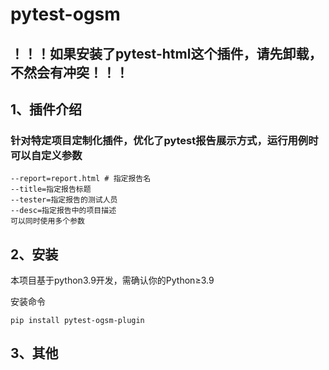 # pytest-ogsm
## ！！！如果安装了pytest-html这个插件，请先卸载，不然会有冲突！！！

## 1、插件介绍
### 针对特定项目定制化插件，优化了pytest报告展示方式，运行用例时可以自定义参数
```
--report=report.html # 指定报告名
--title=指定报告标题
--tester=指定报告的测试人员
--desc=指定报告中的项目描述
可以同时使用多个参数
```

## 2、安装
本项目基于python3.9开发，需确认你的Python≥3.9

安装命令

`
pip install pytest-ogsm-plugin
`

## 3、其他

